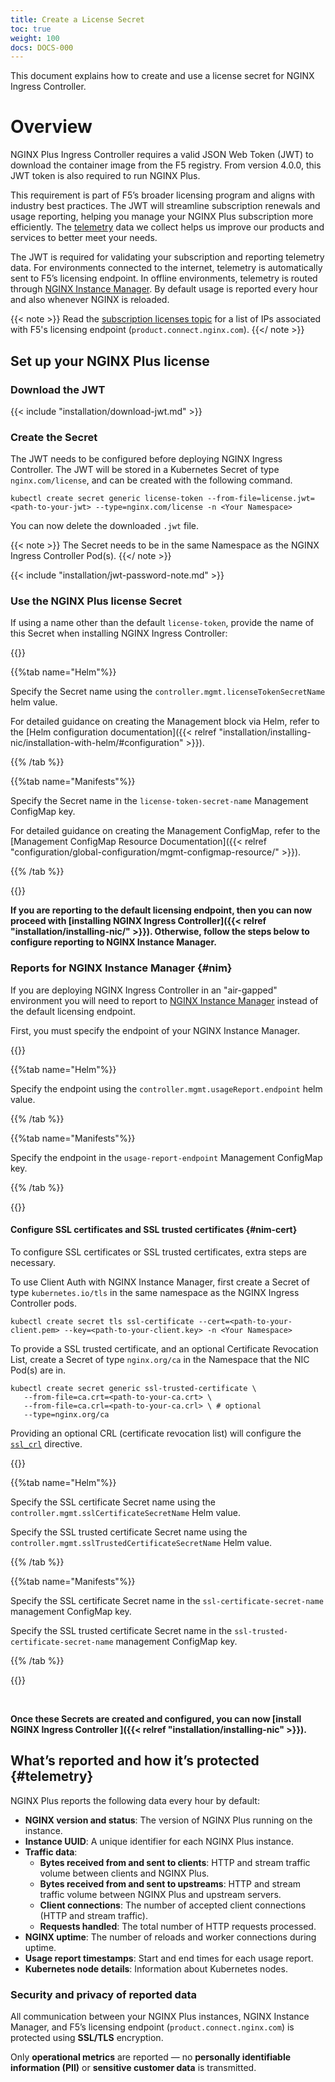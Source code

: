 ```yaml
---
title: Create a License Secret 
toc: true
weight: 100
docs: DOCS-000
---
```


This document explains how to create and use a license secret for NGINX Ingress Controller. 

# Overview

NGINX Plus Ingress Controller requires a valid JSON Web Token (JWT) to download the container image from the F5 registry. From version 4.0.0, this JWT token is also required to run NGINX Plus.

This requirement is part of F5’s broader licensing program and aligns with industry best practices. The JWT will streamline subscription renewals and usage reporting, helping you manage your NGINX Plus subscription more efficiently. The [telemetry](#telemetry) data we collect helps us improve our products and services to better meet your needs.

The JWT is required for validating your subscription and reporting telemetry data. For environments connected to the internet, telemetry is automatically sent to F5’s licensing endpoint.  In offline environments, telemetry is routed through [NGINX Instance Manager](https://docs.nginx.com/nginx-instance-manager/). By default usage is reported every hour and also whenever NGINX is reloaded.

{{< note >}} Read the [subscription licenses topic](https://docs.nginx.com/solutions/about-subscription-licenses/#for-internet-connected-environments) for a list of IPs associated with F5's licensing endpoint (`product.connect.nginx.com`). {{</ note >}}

## Set up your NGINX Plus license 

### Download the JWT
{{< include "installation/download-jwt.md" >}}

### Create the Secret 

The JWT needs to be configured before deploying NGINX Ingress Controller. The JWT will be stored in a Kubernetes Secret of type `nginx.com/license`, and can be created with the following command.

```shell
kubectl create secret generic license-token --from-file=license.jwt=<path-to-your-jwt> --type=nginx.com/license -n <Your Namespace> 
```
You can now delete the downloaded `.jwt` file.

{{< note >}}
The Secret needs to be in the same Namespace as the NGINX Ingress Controller Pod(s).
{{</ note >}}

{{< include "installation/jwt-password-note.md" >}}

### Use the NGINX Plus license Secret

If using a name other than the default `license-token`, provide the name of this Secret when installing NGINX Ingress Controller:

{{<tabs name="plus-secret-install">}}

{{%tab name="Helm"%}}

Specify the Secret name using the `controller.mgmt.licenseTokenSecretName` helm value.

For detailed guidance on creating the Management block via Helm, refer to the [Helm configuration documentation]({{< relref "installation/installing-nic/installation-with-helm/#configuration" >}}).

{{% /tab %}}

{{%tab name="Manifests"%}}

Specify the Secret name in the `license-token-secret-name` Management ConfigMap key.

For detailed guidance on creating the Management ConfigMap, refer to the [Management ConfigMap Resource Documentation]({{< relref "configuration/global-configuration/mgmt-configmap-resource/" >}}).

{{% /tab %}}

{{</tabs>}}

**If you are reporting to the default licensing endpoint, then you can now proceed with [installing NGINX Ingress Controller]({{< relref "installation/installing-nic/" >}}). Otherwise, follow the steps below to configure reporting to NGINX Instance Manager.**


### Reports for NGINX Instance Manager {#nim}

If you are deploying NGINX Ingress Controller in an "air-gapped" environment you will need to report to [NGINX Instance Manager](https://docs.nginx.com/nginx-instance-manager/) instead of the default licensing endpoint.

First, you must specify the endpoint of your NGINX Instance Manager.

{{<tabs name="nim-endpoint">}}

{{%tab name="Helm"%}}

Specify the endpoint using the `controller.mgmt.usageReport.endpoint` helm value.

{{% /tab %}}

{{%tab name="Manifests"%}}

Specify the endpoint in the `usage-report-endpoint` Management ConfigMap key.

{{% /tab %}}

{{</tabs>}}

#### Configure SSL certificates and SSL trusted certificates {#nim-cert}

To configure SSL certificates or SSL trusted certificates, extra steps are necessary.

To use Client Auth with NGINX Instance Manager, first create a Secret of type `kubernetes.io/tls` in the same namespace as the NGINX Ingress Controller pods. 

```shell
kubectl create secret tls ssl-certificate --cert=<path-to-your-client.pem> --key=<path-to-your-client.key> -n <Your Namespace>
```

To provide a SSL trusted certificate, and an optional Certificate Revocation List, create a Secret of type `nginx.org/ca` in the Namespace that the NIC Pod(s) are in.

```shell
kubectl create secret generic ssl-trusted-certificate \
   --from-file=ca.crt=<path-to-your-ca.crt> \
   --from-file=ca.crl=<path-to-your-ca.crl> \ # optional
   --type=nginx.org/ca
```

Providing an optional CRL (certificate revocation list) will configure the [`ssl_crl`](https://nginx.org/en/docs/ngx_mgmt_module.html#ssl_crl) directive.

{{<tabs name="nim-secret-install">}}

{{%tab name="Helm"%}}

Specify the SSL certificate Secret name using the `controller.mgmt.sslCertificateSecretName` Helm value. 

Specify the SSL trusted certificate Secret name using the `controller.mgmt.sslTrustedCertificateSecretName` Helm value.

{{% /tab %}}

{{%tab name="Manifests"%}}

Specify the SSL certificate Secret name in the `ssl-certificate-secret-name` management ConfigMap key.

Specify the SSL trusted certificate Secret name in the `ssl-trusted-certificate-secret-name` management ConfigMap key.

{{% /tab %}}

{{</tabs>}}

<br>

**Once these Secrets are created and configured, you can now [install NGINX Ingress Controller ]({{< relref "installation/installing-nic" >}}).**

## What’s reported and how it’s protected {#telemetry}

NGINX Plus reports the following data every hour by default:

- **NGINX version and status**: The version of NGINX Plus running on the instance.
- **Instance UUID**: A unique identifier for each NGINX Plus instance.
- **Traffic data**:
  - **Bytes received from and sent to clients**: HTTP and stream traffic volume between clients and NGINX Plus.
  - **Bytes received from and sent to upstreams**: HTTP and stream traffic volume between NGINX Plus and upstream servers.
  - **Client connections**: The number of accepted client connections (HTTP and stream traffic).
  - **Requests handled**: The total number of HTTP requests processed.
- **NGINX uptime**: The number of reloads and worker connections during uptime.
- **Usage report timestamps**: Start and end times for each usage report.
- **Kubernetes node details**: Information about Kubernetes nodes.

### Security and privacy of reported data

All communication between your NGINX Plus instances, NGINX Instance Manager, and F5’s licensing endpoint (`product.connect.nginx.com`) is protected using **SSL/TLS** encryption.

Only **operational metrics** are reported — no **personally identifiable information (PII)** or **sensitive customer data** is transmitted.
